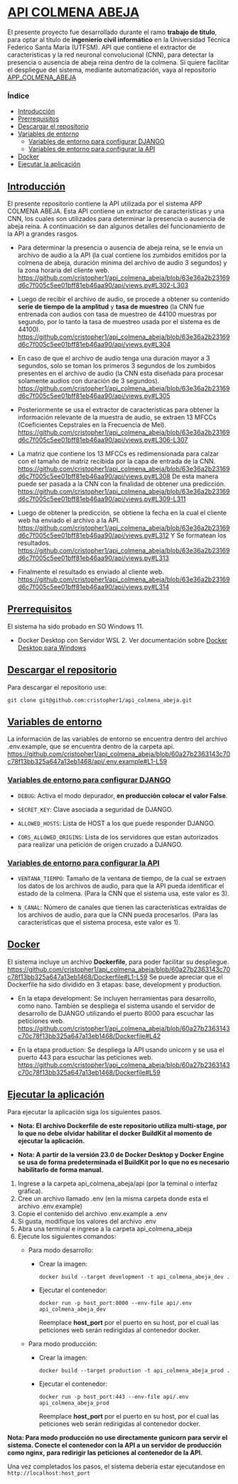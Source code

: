 # [API COLMENA ABEJA](#indice)

El presente proyecto fue desarrollado durante el ramo **trabajo de titulo**, para optar al titulo de **ingenierío civil informático** en la Universidad Técnica
Federico Santa María (UTFSM). API que contiene el extractor de características y la red neuronal convolucional (CNN), para detectar la presencia o ausencia de abeja reina dentro de la colmena. Si quiere facilitar el despliegue del sistema, mediante automatización, vaya al repositorio [APP_COLMENA_ABEJA](https://github.com/cristopher1/app_colmena_abeja)

### <a id="indice"></a>Índice

* <a id="introduccion"></a>[Introducción](#Introducción)
* <a id="pre-rrequisitos"></a> [Prerrequisitos](#Prerrequisitos)
* <a id="descarga"></a> [Descargar el repositorio](#Descargar-el-repositorio)
* <a id="entorno"></a>[Variables de entorno](#Variables-de-entorno)
  * <a id="entorno-django"></a>[Variables de entorno para configurar DJANGO](#Variables-de-entorno-para-configurar-DJANGO)
  * <a id="entorno-api"></a>[Variables de entorno para configurar la API](#Variables-de-entorno-para-configurar-la-API)
* <a id="dockerfile"></a>[Docker](#Docker)
* <a id="run"></a>[Ejecutar la aplicación](#Ejecutar-la-aplicación)

## [Introducción](#introduccion)

El presente repositorio contiene la API utilizada por el sistema APP COLMENA ABEJA. Esta API contiene un extractor de características y una CNN, los cuales son utilizados para determinar la presencia o ausencia de abeja reina. A continuación se dan algunos detalles del funcionamiento de la API a grandes rasgos.

* Para determinar la presencia o ausencia de abeja reina, se le envia un archivo de audio a la API (la cual contiene los zumbidos emitidos por la colmena de abeja, duración mínima del archivo de audio 3 segundos) y la zona horaria del cliente web. https://github.com/cristopher1/api_colmena_abeja/blob/63e36a2b23169d6c7f005c5ee01bff81eb46aa90/api/views.py#L302-L303
  
* Luego de recibir el archivo de audio, se procede a obtener su contenido **serie de tiempo de la amplitud** y **tasa de muestreo** (la CNN fue entrenada con audios con tasa de muestreo de 44100 muestras por segundo, por lo tanto la tasa de muestreo usada por el sistema es de 44100). https://github.com/cristopher1/api_colmena_abeja/blob/63e36a2b23169d6c7f005c5ee01bff81eb46aa90/api/views.py#L304

* En caso de que el archivo de audio tenga una duración mayor a 3 segundos, solo se toman los primeros 3 segundos de los zumbidos presentes en el archivo de audio (la CNN esta diseñada para procesar solamente audios con duración de 3 segundos). https://github.com/cristopher1/api_colmena_abeja/blob/63e36a2b23169d6c7f005c5ee01bff81eb46aa90/api/views.py#L305

* Posteriormente se usa el extractor de características para obtener la información relevante de la muestra de audio, se extraen 13 MFCCs (Coeficientes Cepstrales en la Frecuencia de Mel). https://github.com/cristopher1/api_colmena_abeja/blob/63e36a2b23169d6c7f005c5ee01bff81eb46aa90/api/views.py#L306-L307

* La matriz que contiene los 13 MFCCs es redimensionada para calzar con el tamaño de matriz recibida por la capa de entrada de la CNN. https://github.com/cristopher1/api_colmena_abeja/blob/63e36a2b23169d6c7f005c5ee01bff81eb46aa90/api/views.py#L308 De esta manera puede ser pasada a la CNN con la finalidad de obtener una predicción. https://github.com/cristopher1/api_colmena_abeja/blob/63e36a2b23169d6c7f005c5ee01bff81eb46aa90/api/views.py#L309-L311

* Luego de obtener la predicción, se obtiene la fecha en la cual el cliente web ha enviado el archivo a la API. https://github.com/cristopher1/api_colmena_abeja/blob/63e36a2b23169d6c7f005c5ee01bff81eb46aa90/api/views.py#L312 Y Se formatean los resultados. https://github.com/cristopher1/api_colmena_abeja/blob/63e36a2b23169d6c7f005c5ee01bff81eb46aa90/api/views.py#L313

* Finalmente el resultado es enviado al cliente web. https://github.com/cristopher1/api_colmena_abeja/blob/63e36a2b23169d6c7f005c5ee01bff81eb46aa90/api/views.py#L314

## [Prerrequisitos](#pre-rrequisitos)

El sistema ha sido probado en SO Windows 11.

* Docker Desktop con Servidor WSL 2. Ver documentación sobre [Docker Desktop para Windows](https://docs.docker.com/desktop/install/windows-install/)

## [Descargar el repositorio](#descarga)

Para descargar el repositorio use:

```console
git clone git@github.com:cristopher1/api_colmena_abeja.git
```

## [Variables de entorno](#entorno)

La información de las variables de entorno se encuentra dentro del archivo .env.example, que se encuentra dentro de la carpeta api. https://github.com/cristopher1/api_colmena_abeja/blob/60a27b2363143c70c78f13bb325a647a13eb1468/api/.env.example#L1-L59

### [Variables de entorno para configurar DJANGO](#entorno-django)

* ```DEBUG```: Activa el modo depurador, **en producción colocar el valor False**.
  
* ```SECRET_KEY```: Clave asociada a seguridad de DJANGO.
  
* ```ALLOWED_HOSTS```: Lista de HOST a los que puede responder DJANGO.
  
* ```CORS_ALLOWED_ORIGINS```: Lista de los servidores que estan autorizados para realizar una petición de origen cruzado a DJANGO.

### [Variables de entorno para configurar la API](#entorno-api)

* ```VENTANA_TIEMPO```: Tamaño de la ventana de tiempo, de la cual se extraen los datos de los archivos de audio, para que la API pueda identificar el estado de
la colmena. (Para la CNN que el sistema usa, este valor es 3).

* ```N_CANAL```: Número de canales que tienen las características extraídas de los archivos de audio, para que la CNN pueda procesarlos. (Para las características
que el sistema procesa, este valor es 1).

## [Docker](#dockerfile)

El sistema incluye un archivo **Dockerfile**, para poder facilitar su despliegue.
https://github.com/cristopher1/api_colmena_abeja/blob/60a27b2363143c70c78f13bb325a647a13eb1468/Dockerfile#L1-L59 Se puede apreciar que el Dockerfile ha sido
dividido en 3 etapas: base, development y production.

* En la etapa development: Se incluyen herramientas para desarrollo, como nano. Tambíén se despliega el sistema usando el servidor de desarrollo de DJANGO
utilizando el puerto 8000 para escuchar las peticiones web.
https://github.com/cristopher1/api_colmena_abeja/blob/60a27b2363143c70c78f13bb325a647a13eb1468/Dockerfile#L42

* En la etapa production: Se despliega la API usando unicorn y se usa el puerto 443 para escuchar las peticiones web.
https://github.com/cristopher1/api_colmena_abeja/blob/60a27b2363143c70c78f13bb325a647a13eb1468/Dockerfile#L59

## [Ejecutar la aplicación](#run)

Para ejecutar la aplicación siga los siguientes pasos.

* **Nota: El archivo Dockerfile de este repositorio utiliza multi-stage, por lo que no debe olvidar habilitar el docker BuildKit al momento de**
**ejecutar la aplicación.**

* **Nota: A partir de la versión 23.0 de Docker Desktop y Docker Engine se usa de forma predeterminada el BuildKit por lo que no es necesario habilitarlo**
**de forma manual.**

1. Ingrese a la carpeta api_colmena_abeja/api (por la teminal o interfaz gráfica).
2. Cree un archivo llamado .env (en la misma carpeta donde esta el archivo .env.example)
3. Copie el contenido del archivo .env.example a .env
4. Si gusta, modifique los valores del archivo .env
6. Abra una terminal e ingrese a la carpeta api_colmena_abeja
8. Ejecute los siguientes comandos:
   * Para modo desarrollo:
     * Crear la imagen:
       ```console
       docker build --target development -t api_colmena_abeja_dev .
       ```
     * Ejecutar el contenedor:
       ```console
       docker run -p host_port:8000 --env-file api/.env api_colmena_abeja_dev
       ```
       Reemplace **host_port** por el puerto en su host, por el cual las peticiones web serán redirigidas al contenedor docker.
       
   * Para modo producción:
     * Crear la imagen:
       ```console
       docker build --target production -t api_colmena_abeja_prod .
       ```
     * Ejecutar el contenedor:
       ```console
       docker run -p host_port:443 --env-file api/.env api_colmena_abeja_prod
       ```
       Reemplace **host_port** por el puerto en su host, por el cual las peticiones web serán redirigidas al contenedor docker.

**Nota: Para modo producción no use directamente gunicorn para servir el sistema. Conecte el contenedor con la API a un servidor de producción como nginx,**
**para redirigir las peticiones al contenedor de la API.**

Una vez completados los pasos, el sistema debería estar ejecutandose en `http://localhost:host_port`

